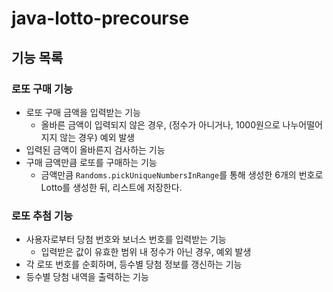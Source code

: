 # java-lotto-precourse
## 기능 목록
### 로또 구매 기능
- 로또 구매 금액을 입력받는 기능
  - 올바른 금액이 입력되지 않은 경우, (정수가 아니거나, 1000원으로 나누어떨어지지 않는 경우) 예외 발생
- 입력된 금액이 올바른지 검사하는 기능
- 구매 금액만큼 로또를 구매하는 기능
  - 금액만큼 `Randoms.pickUniqueNumbersInRange`를 통해 생성한 6개의 번호로 Lotto를 생성한 뒤, 리스트에 저장한다.
### 로또 추첨 기능
- 사용자로부터 당첨 번호와 보너스 번호를 입력받는 기능
  - 입력받은 값이 유효한 범위 내 정수가 아닌 경우, 예외 발생
- 각 로또 번호를 순회하며, 등수별 당첨 정보를 갱신하는 기능
- 등수별 당첨 내역을 출력하는 기능 